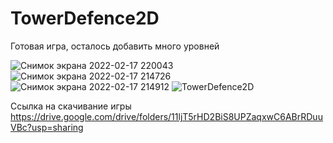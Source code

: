 # TowerDefence2D
Готовая игра, осталось добавить много уровней

![Снимок экрана 2022-02-17 220043](https://user-images.githubusercontent.com/99825604/154532324-ccafc9eb-2207-4053-a14d-2324977b4e06.png)
![Снимок экрана 2022-02-17 214726](https://user-images.githubusercontent.com/99825604/154531982-d6e3af7c-a1d2-4819-9e61-442d4960b643.png)
![Снимок экрана 2022-02-17 214912](https://user-images.githubusercontent.com/99825604/154532357-22f7b45c-11cc-4434-9770-a6c083720240.png)
![TowerDefence2D](https://user-images.githubusercontent.com/99825604/154532380-705243cb-ed3d-41f5-8ab1-e857daddfa2e.gif)

Ссылка на скачивание игры https://drive.google.com/drive/folders/11ljT5rHD2BiS8UPZaqxwC6ABrRDuuVBc?usp=sharing
